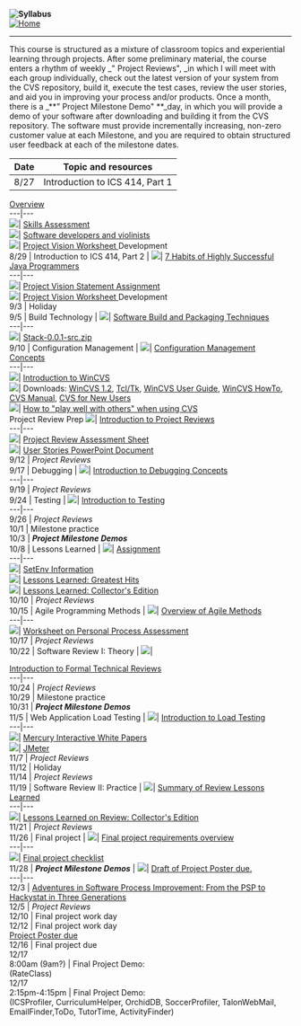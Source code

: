 **![Syllabus](_derived/syllabus.htm_cmp_glacier000_bnr.gif)**  
[![Home](_derived/home_cmp_glacier000_hbtn.gif)](Welcome.html)

  
  
---  
This course is structured as a mixture of classroom topics and experiential
learning through projects.  After some preliminary material, the course enters
a rhythm of weekly _" Project Reviews", _in which I will meet with each group
individually, check out the latest version of your system from the CVS
repository, build it, execute the test cases, review the user stories, and aid
you in improving your process and/or products.  Once a month, there is a _**"
Project Milestone Demo" **_day, in which you will provide a demo of your
software after downloading and building it from the CVS repository.  The
software must provide incrementally increasing, non-zero customer value at
each Milestone, and you are required to obtain structured user feedback at
each of the milestone dates.

  | **Date** | **Topic and resources**  
---|---  
8/27 | Introduction to ICS 414, Part 1  | ![](_themes/glacier/glabul1.gif)|
[Overview](http://csdl.ics.hawaii.edu/~johnson/414f01/intro-414.pdf)  
---|---  
![](_themes/glacier/glabul1.gif)| [Skills
Assessment](http://csdl.ics.hawaii.edu/~johnson/skills-assessment.pdf)  
![](_themes/glacier/glabul1.gif)| [Software developers and
violinists](http://csdl.ics.hawaii.edu/~johnson/414f01/AspiringViolinist.pdf)  
![](_themes/glacier/glabul1.gif)| [Project Vision Worksheet
](http://csdl.ics.hawaii.edu/~johnson/414f01/VisionWorksheet.pdf)Development  
8/29 | Introduction to ICS 414, Part 2  | ![](_themes/glacier/glabul1.gif)| [7
Habits of Highly Successful Java
Programmers](http://csdl.ics.hawaii.edu/~johnson/414f01/7HabitsOfJavaProgrammers.pdf)  
---|---  
![](_themes/glacier/glabul1.gif)| [Project Vision Statement
Assignment](vision.htm)  
![](_themes/glacier/glabul1.gif)| [Project Vision Worksheet
](http://csdl.ics.hawaii.edu/~johnson/414f01/VisionWorksheet.pdf)Development  
9/3 | Holiday  
9/5 | Build Technology  | ![](_themes/glacier/glabul1.gif)| [Software Build
and Packaging
Techniques](http://csdl.ics.hawaii.edu/~johnson/414f01/build.pdf)  
---|---  
![](_themes/glacier/glabul1.gif)|
[Stack-0.0.1-src.zip](http://csdl.ics.hawaii.edu/~johnson/414f01/Stack-0.0.1-src.zip)  
9/10 | Configuration Management  | ![](_themes/glacier/glabul1.gif)|
[Configuration Management
Concepts](http://csdl.ics.hawaii.edu/~johnson/414f01/cm.pdf)  
---|---  
![](_themes/glacier/glabul1.gif)| [Introduction to
WinCVS](http://csdl.ics.hawaii.edu/~johnson/414f01/wincvs.pdf)  
![](_themes/glacier/glabul1.gif)| Downloads:  [WinCVS
1.2](http://prdownloads.sourceforge.net/cvsgui/WinCvs120.zip),
[Tcl/Tk](http://tcl.activestate.com/software/tcltk/downloadnow83.html),
[WinCVS User Guide](http://www.wincvs.org/winhtml/wincvs11.htm), [WinCVS
HowTo](http://www.wincvs.org/howto/index.html), [CVS
Manual](http://www.cvshome.org/docs/manual/), [CVS for New
Users](http://www.cvshome.org/new_users.html)  
![](_themes/glacier/glabul1.gif)| [How to "play well with others" when using
CVS](http://csdl.ics.hawaii.edu/FAQ/cvs.html)  
Project Review Prep  ![](_themes/glacier/glabul1.gif)| [Introduction to
Project Reviews](http://csdl.ics.hawaii.edu/~johnson/414f01/review.pdf)  
---|---  
![](_themes/glacier/glabul1.gif)| [Project Review Assessment
Sheet](http://csdl.ics.hawaii.edu/~johnson/414f01/ReviewAssessment.pdf)  
![](_themes/glacier/glabul1.gif)| [User Stories PowerPoint
Document](http://csdl.ics.hawaii.edu/~johnson/414f01/UserStories.ppt)  
9/12 | _Project Reviews_  
9/17 | Debugging  | ![](_themes/glacier/glabul1.gif)| [Introduction to
Debugging Concepts](http://csdl.ics.hawaii.edu/~johnson/414f01/debug.pdf)  
---|---  
9/19 | _Project Reviews_  
9/24 | Testing  | ![](_themes/glacier/glabul1.gif)| [Introduction to
Testing](http://csdl.ics.hawaii.edu/~johnson/414f01/testing.pdf)  
---|---  
9/26 | _Project Reviews_  
10/1 | Milestone practice  
10/3 | _**Project Milestone Demos**_  
10/8 | Lessons Learned  | ![](_themes/glacier/glabul1.gif)|
[Assignment](lessons.htm)  
---|---  
![](_themes/glacier/glabul1.gif)| [SetEnv Information](setEnv.htm)  
![](_themes/glacier/glabul1.gif)| [Lessons Learned: Greatest
Hits](http://csdl.ics.hawaii.edu/~johnson/414f01/LessonsLearned.pdf)  
![](_themes/glacier/glabul1.gif)| [Lessons Learned: Collector's
Edition](lessonsLearnedCollectors.htm)  
10/10 | _Project Reviews_  
10/15 | Agile Programming Methods  | ![](_themes/glacier/glabul1.gif)|
[Overview of Agile Methods](AgileMethods.pdf)  
---|---  
![](_themes/glacier/glabul1.gif)| [Worksheet on Personal Process
Assessment](PersonalProcessAssessment.pdf)  
10/17 | _Project Reviews_  
10/22 | Software Review I: Theory  | ![](_themes/glacier/glabul1.gif)|

[Introduction to Formal Technical
Reviews](http://csdl.ics.hawaii.edu/~johnson/414f01/technicalreviews.pdf)  
---|---  
10/24 | _Project Reviews_  
10/29 | Milestone practice  
10/31 | _**Project Milestone Demos**_  
11/5 | Web Application Load Testing  | ![](_themes/glacier/glabul1.gif)|
[Introduction to Load
Testing](http://csdl.ics.hawaii.edu/~johnson/414f01/LoadTesting.pdf)  
---|---  
![](_themes/glacier/glabul1.gif)| [Mercury Interactive White
Papers](http://www-heva.mercuryinteractive.com/resources/library/)  
![](_themes/glacier/glabul1.gif)| [JMeter](http://jakarta.apache.org/jmeter/)  
11/7 | _Project Reviews_  
11/12 | Holiday  
11/14 | _Project Reviews_  
11/19 | Software Review II: Practice  | ![](_themes/glacier/glabul1.gif)|
[Summary of Review Lessons
Learned](http://csdl.ics.hawaii.edu/~johnson/414f01/reviewLessons.pdf)  
---|---  
![](_themes/glacier/glabul1.gif)| [Lessons Learned on Review: Collector's
Edition](http://csdl.ics.hawaii.edu/~johnson/414f01/lessonsLearnedReviews.pdf)  
11/21 | _Project Reviews_  
11/26 | Final project  | ![](_themes/glacier/glabul1.gif)| [Final project
requirements overview](FinalProject.htm)  
---|---  
![](_themes/glacier/glabul1.gif)| [Final project
checklist](FinalProjectChecklist.htm)  
11/28 | _**Project Milestone Demos**_ | ![](_themes/glacier/glabul1.gif)|
[Draft of Project Poster
due.](http://csdl.ics.hawaii.edu/~johnson/414f01/PosterAssignment.htm)  
---|---  
12/3 | [Adventures in Software Process Improvement: From the PSP to Hackystat
in Three
Generations](http://csdl.ics.hawaii.edu/~johnson/414f01/Hackystat414.pdf)  
12/5 | _Project Reviews_  
12/10 | Final project work day  
12/12 | Final project work day  
[Project Poster
due](http://csdl.ics.hawaii.edu/~johnson/414f01/PosterAssignment.htm)  
12/16 | Final project due  
12/17  
8:00am (9am?) | Final Project Demo:  
(RateClass)  
12/17  
2:15pm-4:15pm | Final Project Demo:  
(ICSProfiler, CurriculumHelper, OrchidDB, SoccerProfiler, TalonWebMail,
EmailFinder,ToDo, TutorTime, ActivityFinder)  



